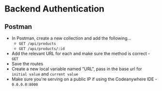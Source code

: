 # Backend Authentication
## Postman
- In Postman, create a new collection and add the following...
  - `GET /api/products`
  - `GET /api/products/:id`
- Add the relevant URL for each and make sure the method is correct - `GET`
- Save the routes
- Create a new local variable named "URL", pass in the base url for `initial value` and `current value`
- Make sure you're serving on a public IP if using the Codeanywhere IDE - `0.0.0.0:8000`
